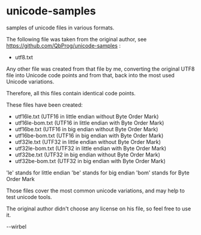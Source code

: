 # unicode-samples
samples of unicode files in various formats.

The following file was taken from the original author, see
https://github.com/QbProg/unicode-samples :

- utf8.txt


Any other file was created from that file by me, converting
the original UTF8 file into Unicode code points and from that,
back into the most used Unicode variations.


Therefore, all this files contain identical code points.


These files have been created:

- utf16le.txt     (UTF16 in little endian without Byte Order Mark)
- utf16le-bom.txt (UTF16 in little endian with Byte Order Mark)
- utf16be.txt     (UTF16 in big endian without Byte Order Mark)
- utf16be-bom.txt (UTF16 in big endian with Byte Order Mark)
- utf32le.txt     (UTF32 in little endian without Byte Order Mark)
- utf32le-bom.txt (UTF32 in little endian with Byte Order Mark)
- utf32be.txt     (UTF32 in big endian without Byte Order Mark)
- utf32be-bom.txt (UTF32 in big endian with Byte Order Mark)


'le'  stands for little endian
'be'  stands for big endian
'bom' stands for Byte Order Mark

Those files cover the most common unicode variations, and may
help to test unicode tools.

The original author didn't choose any license on his file,
so feel free to use it.

--wirbel
